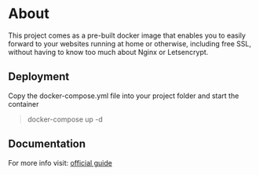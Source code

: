 # About

This project comes as a pre-built docker image that enables you to easily forward to your websites running at home or otherwise, including free SSL, without having to know too much about Nginx or Letsencrypt.

## Deployment

Copy the docker-compose.yml file into your project folder and start the container

> docker-compose up -d

## Documentation

For more info visit: [official guide](https://nginxproxymanager.com/guide/)
